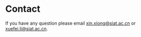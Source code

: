 Contact
=======

If you have any question please email xin.xiong@siat.ac.cn or xuefei.li@siat.ac.cn.